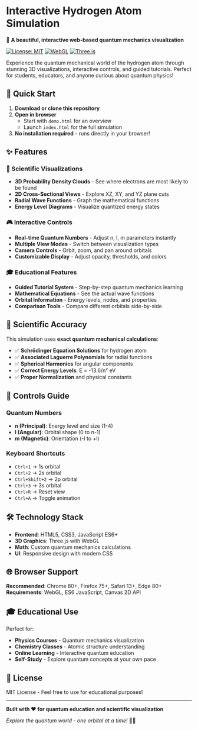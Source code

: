 # Interactive Hydrogen Atom Simulation

🚀 **A beautiful, interactive web-based quantum mechanics visualization**

[![License: MIT](https://img.shields.io/badge/License-MIT-yellow.svg)](https://opensource.org/licenses/MIT)
[![WebGL](https://img.shields.io/badge/WebGL-Required-blue.svg)](https://caniuse.com/webgl)
[![Three.js](https://img.shields.io/badge/Three.js-r128-green.svg)](https://threejs.org/)

Experience the quantum mechanical world of the hydrogen atom through stunning 3D visualizations, interactive controls, and guided tutorials. Perfect for students, educators, and anyone curious about quantum physics!

## 🎯 Quick Start

1. **Download or clone this repository**
2. **Open in browser**
   - Start with `demo.html` for an overview
   - Launch `index.html` for the full simulation
3. **No installation required** - runs directly in your browser!

## ✨ Features

### 🔬 Scientific Visualizations
- **3D Probability Density Clouds** - See where electrons are most likely to be found
- **2D Cross-Sectional Views** - Explore XZ, XY, and YZ plane cuts
- **Radial Wave Functions** - Graph the mathematical functions
- **Energy Level Diagrams** - Visualize quantized energy states

### 🎮 Interactive Controls
- **Real-time Quantum Numbers** - Adjust n, l, m parameters instantly
- **Multiple View Modes** - Switch between visualization types
- **Camera Controls** - Orbit, zoom, and pan around orbitals
- **Customizable Display** - Adjust opacity, thresholds, and colors

### 🎓 Educational Features
- **Guided Tutorial System** - Step-by-step quantum mechanics learning
- **Mathematical Equations** - See the actual wave functions
- **Orbital Information** - Energy levels, nodes, and properties
- **Comparison Tools** - Compare different orbitals side-by-side

## 🧮 Scientific Accuracy

This simulation uses **exact quantum mechanical calculations**:

- ✅ **Schrödinger Equation Solutions** for hydrogen atom
- ✅ **Associated Laguerre Polynomials** for radial functions  
- ✅ **Spherical Harmonics** for angular components
- ✅ **Correct Energy Levels**: E = -13.6/n² eV
- ✅ **Proper Normalization** and physical constants

## 🎯 Controls Guide

### Quantum Numbers
- **n (Principal)**: Energy level and size (1-4)
- **l (Angular)**: Orbital shape (0 to n-1)
- **m (Magnetic)**: Orientation (-l to +l)

### Keyboard Shortcuts
- `Ctrl+1` → 1s orbital
- `Ctrl+2` → 2s orbital  
- `Ctrl+Shift+2` → 2p orbital
- `Ctrl+3` → 3s orbital
- `Ctrl+R` → Reset view
- `Ctrl+A` → Toggle animation

## 🛠️ Technology Stack

- **Frontend**: HTML5, CSS3, JavaScript ES6+
- **3D Graphics**: Three.js with WebGL
- **Math**: Custom quantum mechanics calculations
- **UI**: Responsive design with modern CSS

## 🌐 Browser Support

**Recommended**: Chrome 80+, Firefox 75+, Safari 13+, Edge 80+
**Requirements**: WebGL, ES6 JavaScript, Canvas 2D API

## 🎓 Educational Use

Perfect for:
- **Physics Courses** - Quantum mechanics visualization
- **Chemistry Classes** - Atomic structure understanding  
- **Online Learning** - Interactive quantum education
- **Self-Study** - Explore quantum concepts at your own pace

## 📄 License

MIT License - Feel free to use for educational purposes!

---

**Built with ❤️ for quantum education and scientific visualization**

*Explore the quantum world - one orbital at a time!* 🔬✨
